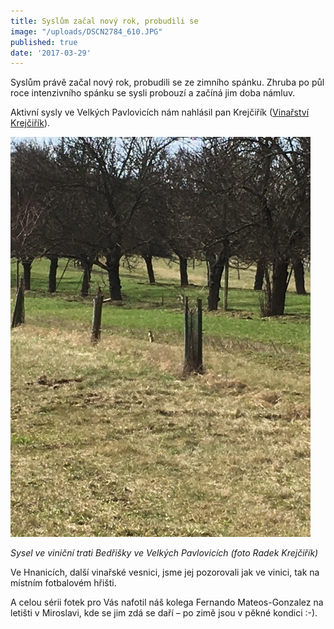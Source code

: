 ```yaml
---
title: Syslům začal nový rok, probudili se
image: "/uploads/DSCN2784_610.JPG"
published: true
date: '2017-03-29'
---
```

Syslům právě začal nový rok, probudili se ze zimního spánku. Zhruba po
půl roce intenzivního spánku se sysli probouzí a začíná jim doba námluv.

Aktivní sysly ve Velkých Pavlovicích nám nahlásil pan Krejčiřík
([Vinařství Krejčiřík](www.vinarstvi-krejcirik.cz)).

![](/uploads/IMG_8523_Krejcirik20170327.JPG)

*Sysel ve viniční trati Bedřišky ve Velkých Pavlovicích (foto Radek
Krejčiřík)*

Ve Hnanicích, další vinařské vesnici, jsme jej pozorovali jak ve vinici,
tak na místním fotbalovém hřišti.

A celou sérii fotek pro Vás nafotil náš kolega Fernando Mateos-Gonzalez
na letišti v Miroslavi, kde se jim zdá se daří – po zimě jsou v pěkné
kondici :-).

